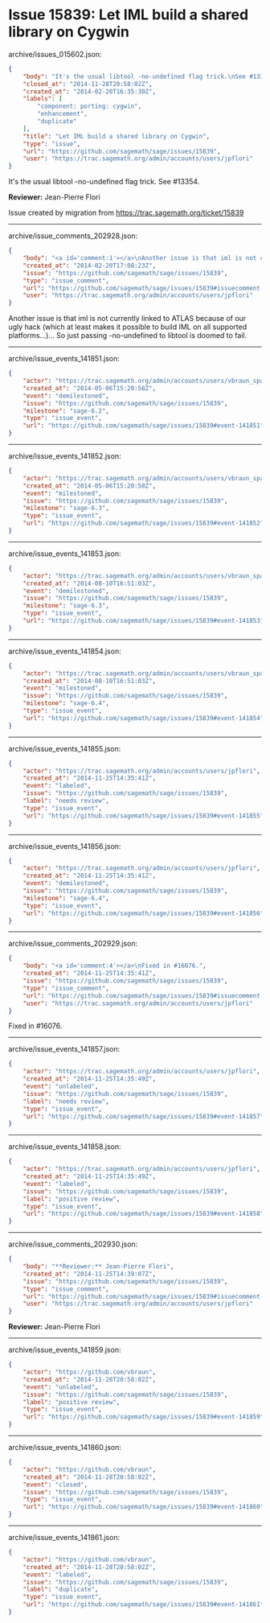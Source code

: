 # Issue 15839: Let IML build a shared library on Cygwin

archive/issues_015602.json:
```json
{
    "body": "It's the usual libtool -no-undefined flag trick.\nSee #13354.\n\n**Reviewer:** Jean-Pierre Flori\n\nIssue created by migration from https://trac.sagemath.org/ticket/15839\n\n",
    "closed_at": "2014-11-28T20:58:02Z",
    "created_at": "2014-02-20T16:35:30Z",
    "labels": [
        "component: porting: cygwin",
        "enhancement",
        "duplicate"
    ],
    "title": "Let IML build a shared library on Cygwin",
    "type": "issue",
    "url": "https://github.com/sagemath/sage/issues/15839",
    "user": "https://trac.sagemath.org/admin/accounts/users/jpflori"
}
```
It's the usual libtool -no-undefined flag trick.
See #13354.

**Reviewer:** Jean-Pierre Flori

Issue created by migration from https://trac.sagemath.org/ticket/15839





---

archive/issue_comments_202928.json:
```json
{
    "body": "<a id='comment:1'></a>\nAnother issue is that iml is not currently linked to ATLAS because of our ugly hack (which at least makes it possible to build IML on all supported platforms...)... So just passing -no-undefined to libtool is doomed to fail.",
    "created_at": "2014-02-20T17:08:23Z",
    "issue": "https://github.com/sagemath/sage/issues/15839",
    "type": "issue_comment",
    "url": "https://github.com/sagemath/sage/issues/15839#issuecomment-202928",
    "user": "https://trac.sagemath.org/admin/accounts/users/jpflori"
}
```

<a id='comment:1'></a>
Another issue is that iml is not currently linked to ATLAS because of our ugly hack (which at least makes it possible to build IML on all supported platforms...)... So just passing -no-undefined to libtool is doomed to fail.



---

archive/issue_events_141851.json:
```json
{
    "actor": "https://trac.sagemath.org/admin/accounts/users/vbraun_spam",
    "created_at": "2014-05-06T15:20:58Z",
    "event": "demilestoned",
    "issue": "https://github.com/sagemath/sage/issues/15839",
    "milestone": "sage-6.2",
    "type": "issue_event",
    "url": "https://github.com/sagemath/sage/issues/15839#event-141851"
}
```



---

archive/issue_events_141852.json:
```json
{
    "actor": "https://trac.sagemath.org/admin/accounts/users/vbraun_spam",
    "created_at": "2014-05-06T15:20:58Z",
    "event": "milestoned",
    "issue": "https://github.com/sagemath/sage/issues/15839",
    "milestone": "sage-6.3",
    "type": "issue_event",
    "url": "https://github.com/sagemath/sage/issues/15839#event-141852"
}
```



---

archive/issue_events_141853.json:
```json
{
    "actor": "https://trac.sagemath.org/admin/accounts/users/vbraun_spam",
    "created_at": "2014-08-10T16:51:03Z",
    "event": "demilestoned",
    "issue": "https://github.com/sagemath/sage/issues/15839",
    "milestone": "sage-6.3",
    "type": "issue_event",
    "url": "https://github.com/sagemath/sage/issues/15839#event-141853"
}
```



---

archive/issue_events_141854.json:
```json
{
    "actor": "https://trac.sagemath.org/admin/accounts/users/vbraun_spam",
    "created_at": "2014-08-10T16:51:03Z",
    "event": "milestoned",
    "issue": "https://github.com/sagemath/sage/issues/15839",
    "milestone": "sage-6.4",
    "type": "issue_event",
    "url": "https://github.com/sagemath/sage/issues/15839#event-141854"
}
```



---

archive/issue_events_141855.json:
```json
{
    "actor": "https://trac.sagemath.org/admin/accounts/users/jpflori",
    "created_at": "2014-11-25T14:35:41Z",
    "event": "labeled",
    "issue": "https://github.com/sagemath/sage/issues/15839",
    "label": "needs review",
    "type": "issue_event",
    "url": "https://github.com/sagemath/sage/issues/15839#event-141855"
}
```



---

archive/issue_events_141856.json:
```json
{
    "actor": "https://trac.sagemath.org/admin/accounts/users/jpflori",
    "created_at": "2014-11-25T14:35:41Z",
    "event": "demilestoned",
    "issue": "https://github.com/sagemath/sage/issues/15839",
    "milestone": "sage-6.4",
    "type": "issue_event",
    "url": "https://github.com/sagemath/sage/issues/15839#event-141856"
}
```



---

archive/issue_comments_202929.json:
```json
{
    "body": "<a id='comment:4'></a>\nFixed in #16076.",
    "created_at": "2014-11-25T14:35:41Z",
    "issue": "https://github.com/sagemath/sage/issues/15839",
    "type": "issue_comment",
    "url": "https://github.com/sagemath/sage/issues/15839#issuecomment-202929",
    "user": "https://trac.sagemath.org/admin/accounts/users/jpflori"
}
```

<a id='comment:4'></a>
Fixed in #16076.



---

archive/issue_events_141857.json:
```json
{
    "actor": "https://trac.sagemath.org/admin/accounts/users/jpflori",
    "created_at": "2014-11-25T14:35:49Z",
    "event": "unlabeled",
    "issue": "https://github.com/sagemath/sage/issues/15839",
    "label": "needs review",
    "type": "issue_event",
    "url": "https://github.com/sagemath/sage/issues/15839#event-141857"
}
```



---

archive/issue_events_141858.json:
```json
{
    "actor": "https://trac.sagemath.org/admin/accounts/users/jpflori",
    "created_at": "2014-11-25T14:35:49Z",
    "event": "labeled",
    "issue": "https://github.com/sagemath/sage/issues/15839",
    "label": "positive review",
    "type": "issue_event",
    "url": "https://github.com/sagemath/sage/issues/15839#event-141858"
}
```



---

archive/issue_comments_202930.json:
```json
{
    "body": "**Reviewer:** Jean-Pierre Flori",
    "created_at": "2014-11-25T14:39:07Z",
    "issue": "https://github.com/sagemath/sage/issues/15839",
    "type": "issue_comment",
    "url": "https://github.com/sagemath/sage/issues/15839#issuecomment-202930",
    "user": "https://trac.sagemath.org/admin/accounts/users/jpflori"
}
```

**Reviewer:** Jean-Pierre Flori



---

archive/issue_events_141859.json:
```json
{
    "actor": "https://github.com/vbraun",
    "created_at": "2014-11-28T20:58:02Z",
    "event": "unlabeled",
    "issue": "https://github.com/sagemath/sage/issues/15839",
    "label": "positive review",
    "type": "issue_event",
    "url": "https://github.com/sagemath/sage/issues/15839#event-141859"
}
```



---

archive/issue_events_141860.json:
```json
{
    "actor": "https://github.com/vbraun",
    "created_at": "2014-11-28T20:58:02Z",
    "event": "closed",
    "issue": "https://github.com/sagemath/sage/issues/15839",
    "type": "issue_event",
    "url": "https://github.com/sagemath/sage/issues/15839#event-141860"
}
```



---

archive/issue_events_141861.json:
```json
{
    "actor": "https://github.com/vbraun",
    "created_at": "2014-11-28T20:58:02Z",
    "event": "labeled",
    "issue": "https://github.com/sagemath/sage/issues/15839",
    "label": "duplicate",
    "type": "issue_event",
    "url": "https://github.com/sagemath/sage/issues/15839#event-141861"
}
```
